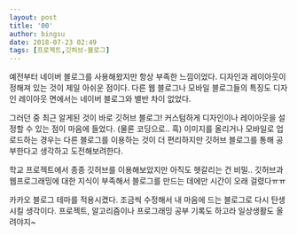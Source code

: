 ```yaml
---
layout: post
title: '00'
author: bingsu
date: 2018-07-23 02:49
tags: [프로젝트,깃허브-블로그]
---
```


예전부터 네이버 블로그를 사용해왔지만 항상 부족한 느낌이었다.
디자인과 레이아웃이 정해져 있는 것이 제일 아쉬운 점이다.
다른 웹 블로그나 모바일 블로그들의 특징도 디자인 레이아웃 면에서는 네이버 블로그와 별반 차이 없었다.

그러던 중 최근 알게된 것이 바로 깃허브 블로그!
커스텀하게 디자인이나 레이아웃을 설정할 수 있는 점이 마음에 들었다.
(물론 코딩으로.. 흑)
이미지를 올리거나 모바일로 업로드하는 경우는 다른 블로그를 이용하는 것이 더 편리하지만
깃허브 블로그를 통해 공부한다고 생각하고 도전해보려한다.

학교 프로젝트에서 종종 깃허브를 이용해보았지만 아직도 헷갈리는 건 비밀..
깃허브과 웹프로그래밍에 대한 지식이 부족해서 블로그를 만드는 데에만 시간이  오래 걸렸다ㅠㅠ

카카오 블로그 테마를 적용시켰다.
조금씩 수정해서 내 마음에 드는 블로그로 다시 탄생시킬 생각이다.
프로젝트, 알고리즘이나 프로그래밍 공부 기록도 하고라 일상생활도 올려야지~

